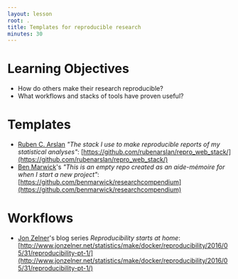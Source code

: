 ```yaml
---
layout: lesson
root: .
title: Templates for reproducible research
minutes: 30
---
```


# Learning Objectives

- How do others make their research reproducible?
- What workflows and stacks of tools have proven useful?

# Templates

- [Ruben C. Arslan](https://www.psych.uni-goettingen.de/en/arslan) _"The stack I use to make reproducible reports of my statistical analyses"_: [https://github.com/rubenarslan/repro_web_stack/](https://github.com/rubenarslan/repro_web_stack/)
- [Ben Marwick](https://faculty.washington.edu/bmarwick/)'s _"This is an empty repo created as an aide-mémoire for when I start a new project"_: [https://github.com/benmarwick/researchcompendium](https://github.com/benmarwick/researchcompendium)

# Workflows

- [Jon Zelner](http://www.jonzelner.net/)'s blog series _Reproducibility starts at home_: [http://www.jonzelner.net/statistics/make/docker/reproducibility/2016/05/31/reproducibility-pt-1/](http://www.jonzelner.net/statistics/make/docker/reproducibility/2016/05/31/reproducibility-pt-1/)

<!--
Previous: [Saving and Exporting files and projects](03-save-export.html)
-->